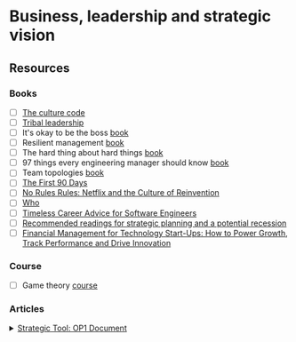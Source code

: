 # Business, leadership and strategic vision

## Resources

### Books

* [ ] [The culture code](https://www.amazon.com/Culture-Code-Secrets-Highly-Successful-ebook/dp/B01MSY1Y6Z)
* [ ] [Tribal leadership](https://www.amazon.com/Tribal-Leadership-Revised-Leveraging-Organization-ebook/dp/B006IDG1K6/ref=tmm\_kin\_swatch\_0?\_encoding=UTF8\&qid=\&sr=)
* [ ] It's okay to be the boss [book](https://www.amazon.com/Its-Okay-Boss-Step-Step/dp/0061121363)
* [ ] Resilient management [book](https://www.amazon.com/RESILIENT-MANAGEMENT-Lara-Hogan/dp/1937557820)
* [ ] The hard thing about hard things [book](https://www.amazon.com/Hard-Thing-About-Things-Building/dp/B00I0A6HUO)
* [ ] 97 things every engineering manager should know [book](https://www.amazon.com/Things-Every-Engineering-Manager-Should-ebook-dp-B081TPX6NS/dp/B081TPX6NS/ref=mt\_other?\_encoding=UTF8\&me=\&qid=)
* [ ] Team topologies [book](https://www.amazon.com/dp/B07NSF94PC/ref=dp-kindle-redirect?\_encoding=UTF8\&btkr=1)
* [ ] [The First 90 Days](https://www.amazon.com/First-Days-Updated-Expanded-Strategies-ebook/dp/B00B6U63ZE)
* [ ] [No Rules Rules: Netflix and the Culture of Reinvention](https://www.amazon.com/dp/B081Y3R657/ref=dp-kindle-redirect?\_encoding=UTF8\&btkr=1)
* [ ] [Who](https://www.amazon.com/Who-Geoff-Smart/dp/0345504194/ref=sr\_1\_2?crid=2KPS7IKWG7PIS\&keywords=who\&qid=1652466950\&sprefix=who%2Caps%2C187\&sr=8-2)
* [ ] [Timeless Career Advice for Software Engineers](https://lbacaj.gumroad.com/l/career-advice-for-engineers)
* [ ] [Recommended readings for strategic planning and a potential recession](https://bunnystudio.atlassian.net/wiki/spaces/HAN/blog/2022/06/14/2915926123/Recommended+readings+for+strategic+planning+and+a+potential+recession)
* [ ] [Financial Management for Technology Start-Ups: How to Power Growth, Track Performance and Drive Innovation](https://www.amazon.com/-/es/Alnoor-Bhimani/dp/1398603066)

### Course

* [ ] Game theory [course](https://www.coursera.org/learn/game-theory-1)

### Articles

<details>

<summary><a href="https://medium.com/intrico-io/strategic-tool-op1-document-4cfb6da41d5a">Strategic Tool: OP1 Document</a></summary>

**“Plans are worthless, but planning is everything.”**

### Five Key Parts <a href="#b215" id="b215"></a>

1. **Strategic Overview** — Set the scene. Establish the rules of the road. Clarify the goals.
2. **Learnings** — Review what was learned. What were the hits, misses and learnings so far?
3. **Key Initiatives** — This is the heart of your plan. What are your big plans for the year? What are you betting on?
4. **Team & Tech Stack** — Who and what technology will make this strategic vision a reality?
5. **Roadmap** — Roughly how are you going to get there.
6. **Appendix** — Press Release for key initiatives and FAQs for same and your product in general. Any critical mockup and research studies can also be appended.

_Note:_ The second operational plan, presented in December, is more detailed with a focus on how to hit the ground running on January 2.

### Bunny Studio Way

1. **Introduction**
2. **Goals**
3. **State of the business**
4. **Lessons learned**
5. **Strategic priorities**
6. **Appendix**

</details>
